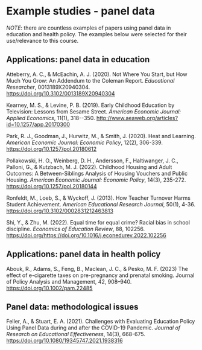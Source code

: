 # Example studies - panel data

*NOTE*: there are countless examples of papers using panel data in education and health policy. The examples below were selected for their use/relevance to this course.

## Applications: panel data in education

Atteberry, A. C., & McEachin, A. J. (2020). Not Where You Start, but How Much You Grow: An Addendum to the Coleman Report. *Educational Researcher*, 0013189X20940304. https://doi.org/10.3102/0013189X20940304 

Kearney, M. S., & Levine, P. B. (2019). Early Childhood Education by Television: Lessons from Sesame Street. *American Economic Journal: Applied Economics*, 11(1), 318--350. http://www.aeaweb.org/articles?id=10.1257/app.20170300 

Park, R. J., Goodman, J., Hurwitz, M., & Smith, J. (2020). Heat and Learning. *American Economic Journal: Economic Policy*, 12(2), 306-339. https://doi.org/10.1257/pol.20180612 

Pollakowski, H. O., Weinberg, D. H., Andersson, F., Haltiwanger, J. C., Palloni, G., & Kutzbach, M. J. (2022). Childhood Housing and Adult Outcomes: A Between-Siblings Analysis of Housing Vouchers and Public Housing. *American Economic Journal: Economic Policy*, 14(3), 235-272. https://doi.org/10.1257/pol.20180144 

Ronfeldt, M., Loeb, S., & Wyckoff, J. (2013). How Teacher Turnover Harms Student Achievement. *American Educational Research Journal*, 50(1), 4-36. https://doi.org/10.3102/0002831212463813 

Shi, Y., & Zhu, M. (2022). Equal time for equal crime? Racial bias in school discipline. *Economics of Education Review*, 88, 102256. https://doi.org/https://doi.org/10.1016/j.econedurev.2022.102256 

## Applications: panel data in health policy

Abouk, R., Adams, S., Feng, B., Maclean, J. C., & Pesko, M. F. (2023) The effect of e-cigarette taxes on pre-pregnancy and prenatal smoking. Journal of Policy Analysis and Management, 42, 908–940. https://doi.org/10.1002/pam.22485

## Panel data: methodological issues

Feller, A., & Stuart, E. A. (2021). Challenges with Evaluating Education Policy Using Panel Data during and after the COVID-19 Pandemic. *Journal of Research on Educational Effectiveness*, 14(3), 668-675. https://doi.org/10.1080/19345747.2021.1938316 
